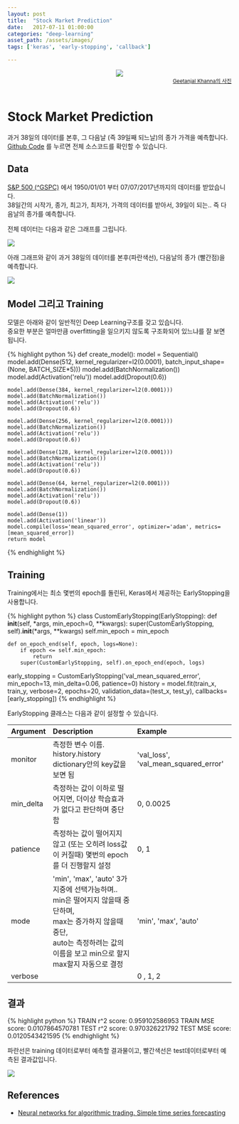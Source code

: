 ```yaml
---
layout: post
title:  "Stock Market Prediction"
date:   2017-07-11 01:00:00
categories: "deep-learning"
asset_path: /assets/images/
tags: ['keras', 'early-stopping', 'callback']

---
```



<header>
    <img src="{{ page.asset_path }}stockmarket_wallpaper.jpg" class="img-responsive img-rounded img-fluid">
    <div style="text-align:right;">
    <small><a href="https://unsplash.com/?photo=LjtWRSV3CoE">Geetanjal Khanna의 사진</a>
    </small>
    </div>
</header>

# Stock Market Prediction

과거 38일의 데이터를 본후, 그 다음날 (즉 39일째 되느날)의 종가 가격을 예측합니다. <br>
[Github Code](https://github.com/AndersonJo/stock-market-prediction/blob/master/02%20Simple%20S%26P%20500%20Prediction%20(Deep%20Learning).ipynb)
를 누르면 전체 소스코드를 확인할 수 있습니다.


## Data

[S&P 500 (^GSPC)](https://finance.yahoo.com/quote/%5EGSPC/history?period1=-631184400&period2=1499612400&interval=1d&filter=history&frequency=1d)
에서 1950/01/01 부터 07/07/2017년까지의 데이터를 받았습니다.<br>
38일간의 시작가, 종가, 최고가, 최저가, 가격의 데이터를 받아서, 39일이 되는.. 즉 다음날의 종가를 예측합니다.

전체 데이터는 다음과 같은 그래프를 그립니다.

<img src="{{ page.asset_path }}stockmarket_data_graph.png" class="img-responsive img-rounded img-fluid">


아래 그래프와 같이 과거 38일의 데이터를 본후(파란색선), 다음날의 종가 (빨간점)을 예측합니다.

<img src="{{ page.asset_path }}stockmarket_training_data.png" class="img-responsive img-rounded img-fluid">


## Model 그리고 Training

모델은 아래와 같이 일반적인 Deep Learning구조를 갖고 있습니다.<br>
중요한 부분은 얼마만큼 overfitting을 일으키지 않도록 구조화되어 있느냐를 잘 보면 됩니다.

{% highlight python %}
def create_model():
    model = Sequential()
    model.add(Dense(512, kernel_regularizer=l2(0.0001), batch_input_shape=(None, BATCH_SIZE*5)))
    model.add(BatchNormalization())
    model.add(Activation('relu'))
    model.add(Dropout(0.6))

    model.add(Dense(384, kernel_regularizer=l2(0.0001)))
    model.add(BatchNormalization())
    model.add(Activation('relu'))
    model.add(Dropout(0.6))

    model.add(Dense(256, kernel_regularizer=l2(0.0001)))
    model.add(BatchNormalization())
    model.add(Activation('relu'))
    model.add(Dropout(0.6))

    model.add(Dense(128, kernel_regularizer=l2(0.0001)))
    model.add(BatchNormalization())
    model.add(Activation('relu'))
    model.add(Dropout(0.6))

    model.add(Dense(64, kernel_regularizer=l2(0.0001)))
    model.add(BatchNormalization())
    model.add(Activation('relu'))
    model.add(Dropout(0.6))

    model.add(Dense(1))
    model.add(Activation('linear'))
    model.compile(loss='mean_squared_error', optimizer='adam', metrics=[mean_squared_error])
    return model
{% endhighlight %}

## Training

Training에서는 최소 몇번의 epoch를 돌린뒤, Keras에서 제공하는 EarlyStopping을 사용합니다.

{% highlight python %}
class CustomEarlyStopping(EarlyStopping):
    def __init__(self, *args, min_epoch=0, **kwargs):
        super(CustomEarlyStopping, self).__init__(*args, **kwargs)
        self.min_epoch = min_epoch

    def on_epoch_end(self, epoch, logs=None):
        if epoch <= self.min_epoch:
            return
        super(CustomEarlyStopping, self).on_epoch_end(epoch, logs)

early_stopping = CustomEarlyStopping('val_mean_squared_error',
                                     min_epoch=13,
                                     min_delta=0.06,
                                     patience=0)
history = model.fit(train_x, train_y,
                    verbose=2,
                    epochs=20,
                    validation_data=(test_x, test_y),
                    callbacks=[early_stopping])
{% endhighlight %}

EarlyStopping 클래스는 다음과 같이 설정할 수 있습니다.

| Argument | Description | Example |
|:---------|:------------|:--------|
| monitor  | 측정한 변수 이름. <br>history.history dictionary안의 key값을 보면 됨 | 'val_loss', 'val_mean_squared_error' |
| min_delta | 측정하는 값이 이하로 떨어지면, 더이상 학습효과가 없다고 판단하며 중단함 | 0, 0.0025 |
| patience  | 측정하는 값이 떨어지지 않고 (또는 오히려 loss값이 커질때) 몇번의 epoch를 더 진행할지 설정 | 0, 1 |
| mode      | 'min', 'max', 'auto' 3가지중에 선택가능하며.. <br>min은 떨어지지 않을때 중단하며, <br>max는 증가하지 않을때 중단, <br>auto는 측정하려는 값의 이름을 보고 min으로 할지 max할지 자동으로 결정 | 'min', 'max', 'auto' |
| verbose   | | 0 , 1, 2 |










## 결과

{% highlight python %}
TRAIN r^2 score: 0.959102586953
TRAIN MSE score: 0.0107864570781
TEST  r^2 score: 0.970326221792
TEST  MSE score: 0.0120543421595
{% endhighlight %}

파란선은 training 데이터로부터 예측할 결과물이고, 빨간색선은 test데이터로부터 예측된 결과값입니다.

<img src="{{ page.asset_path }}stockmarket_result.png" class="img-responsive img-rounded img-fluid">

## References

* [Neural networks for algorithmic trading. Simple time series forecasting](https://medium.com/@alexrachnog/neural-networks-for-algorithmic-trading-part-one-simple-time-series-forecasting-f992daa1045a)